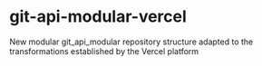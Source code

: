 # git-api-modular-vercel
New modular git_api_modular repository structure adapted to the transformations established by the Vercel platform
